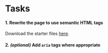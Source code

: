 # Tasks

#### 1. Rewrite the page to use semantic HTML tags
Download the starter files [here](/module01-starter.zip).

#### 2. *(optional)* Add `aria` tags where appropriate